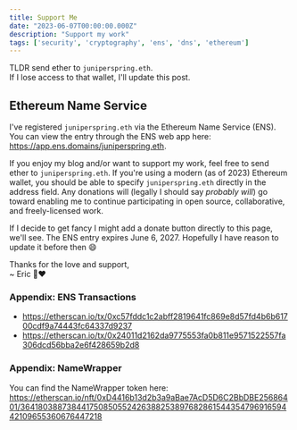 ```yaml
---
title: Support Me
date: "2023-06-07T00:00:00.000Z"
description: "Support my work"
tags: ['security', 'cryptography', 'ens', 'dns', 'ethereum']
---
```

TLDR send ether to `juniperspring.eth`.  
If I lose access to that wallet, I'll update this post.

## Ethereum Name Service
I've registered `juniperspring.eth` via the Ethereum Name Service (ENS).
You can view the entry through the ENS web app here: https://app.ens.domains/juniperspring.eth.

If you enjoy my blog and/or want to support my work, feel free to send ether to `juniperspring.eth`. If you're using a modern (as of 2023) Ethereum wallet, you should be able to specify `juniperspring.eth` directly in the address field. Any donations will (legally I should say *probably will*) go toward enabling me to continue participating in open source, collaborative, and freely-licensed work.

If I decide to get fancy I might add a donate button directly to this page, we'll see. The ENS entry expires June 6, 2027. Hopefully I have reason to update it before then 😄

Thanks for the love and support,  
~ Eric 🌱❤️

### Appendix: ENS Transactions
- https://etherscan.io/tx/0xc57fddc1c2abff2819641fc869e8d57fd4b6b61700cdf9a74443fc64337d9237
- https://etherscan.io/tx/0x24011d2162da9775553fa0b811e9571522557fa306dcd56bba2e6f428659b2d8

### Appendix: NameWrapper
You can find the NameWrapper token here: https://etherscan.io/nft/0xD4416b13d2b3a9aBae7AcD5D6C2BbDBE25686401/36418038873844175085055242638825389768286154435479691659442109655360676447218
